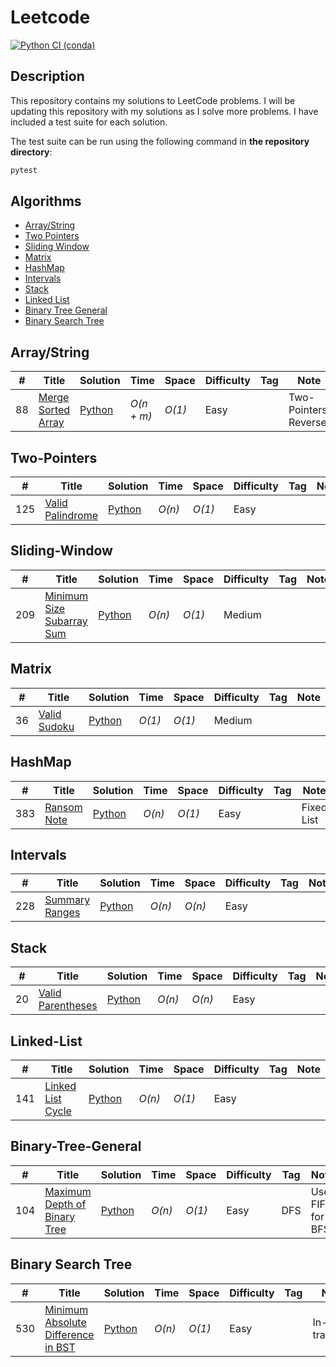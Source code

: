 # Leetcode
[![Python CI (conda)](https://github.com/mathusanMe/LeetCode/actions/workflows/python-package-conda.yml/badge.svg)](https://github.com/mathusanMe/LeetCode/actions/workflows/python-package-conda.yml)

## Description
This repository contains my solutions to LeetCode problems. I will be updating this repository with my solutions as I solve more problems. I have included a test suite for each solution. 

The test suite can be run using the following command in **the repository directory**:
```bash
pytest
```

## Algorithms

* [Array/String](https://github.com/mathusanMe/LeetCode#Array\/String)
* [Two Pointers](https://github.com/mathusanMe/LeetCode#Two-Pointers)
* [Sliding Window](https://github.com/mathusanMe/LeetCode#Sliding-Window)
* [Matrix](https://github.com/mathusanMe/LeetCode#Matrix)
* [HashMap](https://github.com/mathusanMe/LeetCode#HashMap)
* [Intervals](https://github.com/mathusanMe/LeetCode#Intervals)
* [Stack](https://github.com/mathusanMe/LeetCode#Stack)
* [Linked List](https://github.com/mathusanMe/LeetCode#Linked-List)
* [Binary Tree General](https://github.com/mathusanMe/LeetCode#Binary-Tree-General)
* [Binary Search Tree](https://github.com/mathusanMe/LeetCode#Binary-Search-Tree)

## Array/String
|  #  | Title           |  Solution       |  Time           | Space           | Difficulty    | Tag          | Note| 
|-----|---------------- | --------------- | --------------- | --------------- | ------------- |--------------|-----|
88 | [Merge Sorted Array](https://leetcode.com/problems/merge-sorted-array/) | [Python](./Python/merge_sorted_array.py) | _O(n + m)_ | _O(1)_ | Easy || Two-Pointers, Reverse |

## Two-Pointers
|  #  | Title           |  Solution       |  Time           | Space           | Difficulty    | Tag          | Note| 
|-----|---------------- | --------------- | --------------- | --------------- | ------------- |--------------|-----|
125 | [Valid Palindrome](https://leetcode.com/problems/valid-palindrome/) | [Python](./Python/valid_palindrome.py) | _O(n)_ | _O(1)_ | Easy || |

## Sliding-Window
|  #  | Title           |  Solution       |  Time           | Space           | Difficulty    | Tag          | Note| 
|-----|---------------- | --------------- | --------------- | --------------- | ------------- |--------------|-----|
209 | [Minimum Size Subarray Sum](https://leetcode.com/problems/minimum-size-subarray-sum/) | [Python](./Python/minimum_size_subarray_sum.py) | _O(n)_ | _O(1)_ | Medium ||  |

## Matrix
|  #  | Title           |  Solution       |  Time           | Space           | Difficulty    | Tag          | Note| 
|-----|---------------- | --------------- | --------------- | --------------- | ------------- |--------------|-----|
36 | [Valid Sudoku](https://leetcode.com/problems/valid-sudoku/) | [Python](./Python/valid_sudoku.py) | _O(1)_ | _O(1)_ | Medium ||  |

## HashMap
|  #  | Title           |  Solution       |  Time           | Space           | Difficulty    | Tag          | Note| 
|-----|---------------- | --------------- | --------------- | --------------- | ------------- |--------------|-----|
383 | [Ransom Note](https://leetcode.com/problems/ransom-note/) | [Python](./Python/ransom_note.py) | _O(n)_ | _O(1)_ | Easy || Fixed List |

## Intervals
|  #  | Title           |  Solution       |  Time           | Space           | Difficulty    | Tag          | Note| 
|-----|---------------- | --------------- | --------------- | --------------- | ------------- |--------------|-----|
228 | [Summary Ranges](https://leetcode.com/problems/summary-ranges/) | [Python](./Python/summary_ranges.py) | _O(n)_ | _O(n)_ | Easy |||

## Stack
|  #  | Title           |  Solution       |  Time           | Space           | Difficulty    | Tag          | Note| 
|-----|---------------- | --------------- | --------------- | --------------- | ------------- |--------------|-----|
20 | [Valid Parentheses](https://leetcode.com/problems/valid-parentheses/) | [Python](./Python/valid_parentheses.py) | _O(n)_ | _O(n)_ | Easy |||

## Linked-List
|  #  | Title           |  Solution       |  Time           | Space           | Difficulty    | Tag          | Note| 
|-----|---------------- | --------------- | --------------- | --------------- | ------------- |--------------|-----|
141 | [Linked List Cycle](https://leetcode.com/problems/linked-list-cycle/) | [Python](./Python/linked_list_cycle.py) | _O(n)_ | _O(1)_ | Easy |||

## Binary-Tree-General
|  #  | Title           |  Solution       |  Time           | Space           | Difficulty    | Tag          | Note| 
|-----|---------------- | --------------- | --------------- | --------------- | ------------- |--------------|-----|
104 | [Maximum Depth of Binary Tree](https://leetcode.com/problems/maximum-depth-of-binary-tree/) | [Python](./Python/maximum_depth_of_binary_tree.py) | _O(n)_ | _O(1)_ | Easy |DFS| Use FIFO for BFS |

## Binary Search Tree
|  #  | Title           |  Solution       |  Time           | Space           | Difficulty    | Tag          | Note| 
|-----|---------------- | --------------- | --------------- | --------------- | ------------- |--------------|-----|
530 | [Minimum Absolute Difference in BST](https://leetcode.com/problems/minimum-absolute-difference-in-bst/) | [Python](./Python/minimum_absolute_difference_in_bst.py) | _O(n)_ | _O(1)_ | Easy ||In-order traversal|
